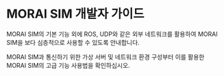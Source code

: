 # MORAI SIM 개발자 가이드

MORAI SIM의 기본 기능 외에 ROS, UDP와 같은 외부 네트워크를 활용하여 MORAI SIM을 보다 심층적으로 사용할 수 있도록 안내합니다. <br>

MORAI SIM과 통신하기 위한 가상 서버 및 네트워크 환경 구성부터 이를 활용한 MORAI SIM의 고급 기능 사용법을 확인하십시오.

